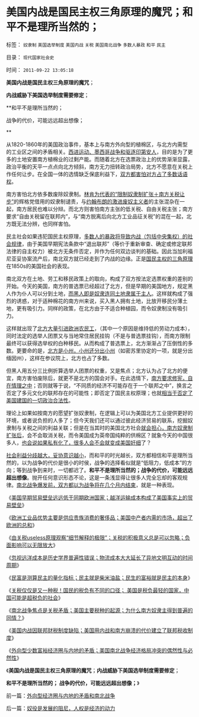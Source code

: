 # 美国内战是国民主权三角原理的魔咒；和平不是理所当然的；

标签： `奴隶制` `美国选举制度` `美国内战` `关税` `美国南北战争` `多数人暴政` `和平` `民主` 

目录： `现代国家社会史`

时间： `2011-09-22 13:05:18`

**美国内战是国民主权三角原理的魔咒**；

**内战威胁下美国选举制度需要修定**；

**和平不是理所当然的；

战争的代价，可能远远超出想像；

**

从1820-1860年的美国政治事件，基本上与南方外向型的植棉区，与北方内需型的工业区之间的矛盾相关。[西进运动、墨西哥战争和驱逐印第安人](../../../2011/8/15/大英帝国的屈辱和印第安人的悲惨.md)，目的是为了更多的土地安置南方植棉业的过剩产能。而随着北方在选票政治上的优势渐渐显露，政治平衡的天平一点点向北方倾斜，南方无力扭转政治局势，北方不愿意在关税上作任何让步。在全国一体的选情缺乏保底利益下，[双方都害怕对方占了多数话语权](../../../2011/7/20/多数人暴政会自然转变为专制.md)。

南方害怕北方依多数废除奴隶制。[林肯为代表的“限制奴隶制扩张＋南方关税让步”](../../../2011/7/16/同志加兄弟的美国内战和政治家的利益.md)的辉格党借用的奴隶制谴责，与[约翰布朗的激进废奴主义者](../../../2011/7/9/战犯约翰.布朗的灵魂在地狱里腐烂!.md)的主张混杂在一起，南方居民也难以分辩。而北方则害怕南方主张的低关税、自由关税主张；南方要求“自由关税留在联邦内”，与“南方脱离后向北方工业品征关税”的混在一起，北方既无法分辨，也同样害怕。

民主社会如果违犯国民主权原理，[多数人的暴政将导致内战（包括中央集权）的社会规律](../../../2011/4/5/西方出口民主，东方进口内战.md)，由于美国早期宪法条款中“退出联邦”（等价于重新审查、确定或修定联邦法律的自主权力）被北方无条件否定，并作为任何双边谈判的基础。因此当加利福尼亚妥协案流产后，南北双方就已经走到了内战的边缘。正是[国民主权的三角原理](../../../2011/4/5/二战后亚非拉“民主乱局”的三角原理.md)在1850s的美国社会的表现。

南北双方在土地、劳工和移民政策上的取向，构成了双方按法定选票权重的差别的开始。今天的美国，南方的普选票已经超过了北方，但是早期的美国地方，规定黑人作为仆人可以分到土地，[而黑人即是奴隶连同土地隶属于主人](../../../2011/3/29/美国奴隶制和南北战争.md)。这样就构成了强烈的诱惑，对于适种棉花的南方州来说，买入黑人拥有土地，比放开移民分薄土地，更有吸引力。同样的政策，在北方由于不适合种植园，而令奴隶制没有吸引力。

这样就出现了[北方大量引进欧洲农民工](../../../2011/3/17/美国引进农民工政策成负债.md)，（其中一个原因是维持低的劳动力成本），同时法定的选举人团票又与当地常住居民挂钩（不是与普选票挂钩），而南方限制最终可以获得选举权的白种移民。从而构成了普选票上，北方渐渐占了压倒性的多数。更要命的是，[北方是小州，小州还分出小州](../../../2011/4/20/ComosFederal重温费城立宪会议.md)（如密苏里协定的一项，就是分出缅因州），这样在参议院上，北方也占了多数。

但黑人用五分三比例折算选举人团票的权重，又是焦点；北方认为占了北方的便宜，南方害怕废除后，就更不是北方的国会对手。在此选情下，[南方要求修宪，自在情理之中](../../../2011/7/16/绝对的内战！1860年美国人信仰“民主帝国”.md)；否则就等于说，“不同质的经济不可能存在于一个联邦之中”，换言之否定了多元文化的联邦存在的可能性；即否定了国民主权原理；也就[相当于否定了美国建国的一切政治合法性](../../../2011/7/14/法律可以被道德践踏，道德借口就会无穷无尽.md)。

理论上如果如按南方的愿望扩张奴隶制，在逻辑上可以为美国北方工业提供更好的环境，或者说负担的人多了；但今天我们还可以通过彼此经济贸易的联系，挖掘奴隶制与关税之间的利益关联；但是在当其时的美国北方社会[就会担心，南方奴隶制扩张后](../../../2011/7/8/南北战争无关正义；“惩罚道德”就是邪恶.md)，会不会取消关税，而令美国成为英帝国纯粹的供棉区？就象今天的中国很多人，[也会说如果私有化了，很多人会不会就变成美国奸细](../../../2009/9/8/促进民族团结.md)了？

[社会利益分歧越大，妥协意识越小](../../../2010/9/25/“拒不妥协，不容谈判”的双边含义.md)，而和平的时光越长，双方都相信和平是理所当然的，以为战争的代价是很小的时侯，战争的选择看似就是“低阻力，低成本”的方向；等到战争到来时，一切都迟了。**和平不是理所当然的；战争的代价，可能远远超出想像**。抛开任何意识形态不论，这是一条浅显得让很多人完全忘却的客观规律。[南北战争爆发前，双方都以为战争将在几个月内结束](../../../2011/7/9/南北战争的代价和妥协的对价.md)，就是一种表现。

《[美国早期贸易壁垒远远低于同期欧洲国家；越洋运输成本构成了美国事实上的贸易壁垒](../../../2011/9/20/美国早期贸易壁垒远远低于同期欧洲国家.md)》

《[欧洲工业品优势主要是供应贵族消费的奢侈品；美国中产者内需的市场，超出了欧洲的总和](../../../2011/9/20/美国中产者内需的市场，占全世界绝大部分.md)》

《[由关税useless原理观察“细节解释的极限”；关税的积极意义总是可以忽略；负面影响可以无限放大](../../../2011/9/20/关税的积极意义总是可以忽略；负面影响可以无限放大.md)》

《[忽视远洋成本是历史学界普遍性错误；物流成本大大延长了异地文明互动的时间周期](../../../2011/9/20/忽视远洋成本是历史学界普遍错误.md)》

《[民富是测算民主的量化指标；民主就是柴米油盐；民生的富裕就是民主的本身](../../../2011/9/21/民富是测算民主的量化指标.md)》

《[关税仅仅是又一种税！国民的税负有不同的口径； 美国是税负最轻的国家，中国可能是超税负的社会](../../../2011/9/21/关税仅仅是又一种税！而已.md)》

《[南北战争焦点是关税矛盾；美国主要税种的起源；为什么南方奴隶主得到普遍的同情？](../../../2011/9/21/为什么美国南方奴隶主得到普遍的同情？.md)》

《[美国内战因联邦财税制度缺陷；美国用内战和南方崩溃的代价建立了联邦税收制度](../../../2011/9/21/美国内战因联邦财税制度缺陷.md)》

《[外向型少数富裕经济圈与内地的矛盾；美国南北战争经济格局冲突的偶然性与必然性](../../../2011/9/22/外向型经济圈与内地的矛盾和南北战争.md)》

《**美国内战是国民主权三角原理的魔咒**；**内战威胁下美国选举制度需要修定**；

**和平不是理所当然的； 战争的代价，可能远远超出想像；**》



前一篇：[外向型经济圈与内地的矛盾和南北战争](../../../2011/9/22/外向型经济圈与内地的矛盾和南北战争.md)

后一篇：[奴役是发展的阻尼，人权是经济的动力](../../../2011/9/22/奴役是发展的阻尼，人权是经济的动力.md)